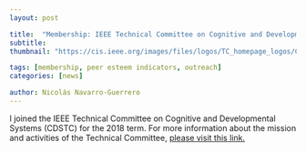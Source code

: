 ```yaml
---
layout: post

title:  "Membership: IEEE Technical Committee on Cognitive and Developmental Systems (CDSTC)"
subtitle: 
thumbnail: "https://cis.ieee.org/images/files/logos/TC_homepage_logos/CIS-CDS-300ppi.jpg"

tags: [membership, peer esteem indicators, outreach]
categories: [news]

author: Nicolás Navarro-Guerrero
---
```


I joined the IEEE Technical Committee on Cognitive and Developmental Systems (CDSTC) for the 2018 term. For more information about the mission and activities of the Technical Committee, <a href="https://cis.ieee.org/activities/technical-activities/cognitive-and-developmental-systems-technical-committee" target="_blank">please visit this link.</a>

<!--more-->

